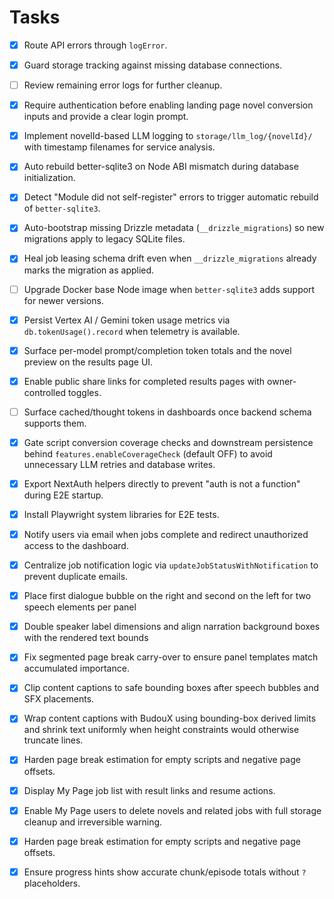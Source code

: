 # Tasks

- [x] Route API errors through `logError`.
- [x] Guard storage tracking against missing database connections.
- [ ] Review remaining error logs for further cleanup.
- [x] Require authentication before enabling landing page novel conversion inputs and provide a clear login prompt.
- [x] Implement novelId-based LLM logging to `storage/llm_log/{novelId}/` with timestamp filenames for service analysis.
- [x] Auto rebuild better-sqlite3 on Node ABI mismatch during database initialization.
- [x] Detect "Module did not self-register" errors to trigger automatic rebuild of `better-sqlite3`.
- [x] Auto-bootstrap missing Drizzle metadata (`__drizzle_migrations`) so new migrations apply to legacy SQLite files.
- [x] Heal job leasing schema drift even when `__drizzle_migrations` already marks the migration as applied.
- [ ] Upgrade Docker base Node image when `better-sqlite3` adds support for newer versions.
- [x] Persist Vertex AI / Gemini token usage metrics via `db.tokenUsage().record` when telemetry is available.
- [x] Surface per-model prompt/completion token totals and the novel preview on the results page UI.
- [x] Enable public share links for completed results pages with owner-controlled toggles.
- [ ] Surface cached/thought tokens in dashboards once backend schema supports them.
- [x] Gate script conversion coverage checks and downstream persistence behind `features.enableCoverageCheck` (default OFF) to avoid unnecessary LLM retries and database writes.

- [x] Export NextAuth helpers directly to prevent "auth is not a function" during E2E startup.
- [x] Install Playwright system libraries for E2E tests.


- [x] Notify users via email when jobs complete and redirect unauthorized access to the dashboard.
- [x] Centralize job notification logic via `updateJobStatusWithNotification` to prevent duplicate emails.

- [x] Place first dialogue bubble on the right and second on the left for two speech elements per panel
- [x] Double speaker label dimensions and align narration background boxes with the rendered text bounds
- [x] Fix segmented page break carry-over to ensure panel templates match accumulated importance.
- [x] Clip content captions to safe bounding boxes after speech bubbles and SFX placements.
- [x] Wrap content captions with BudouX using bounding-box derived limits and shrink text uniformly when height constraints would otherwise truncate lines.

- [x] Harden page break estimation for empty scripts and negative page offsets.
- [x] Display My Page job list with result links and resume actions.
- [x] Enable My Page users to delete novels and related jobs with full storage cleanup and irreversible warning.

- [x] Harden page break estimation for empty scripts and negative page offsets.


- [x] Ensure progress hints show accurate chunk/episode totals without `?` placeholders.

